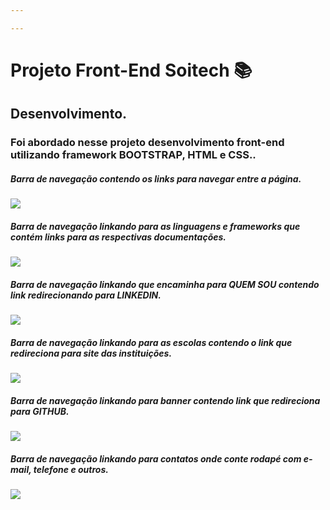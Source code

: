```yaml
---

---
```


# Projeto Front-End Soitech :books:

## Desenvolvimento.



### Foi abordado nesse projeto desenvolvimento front-end utilizando framework BOOTSTRAP, HTML e CSS..



##### Barra de navegação contendo os links para navegar entre a página.

![](C:\Users\Davidson&Paty\Desktop\Curso-Full-Stack-Soitech\Projeto-Front-Git-GitHub\images\Imagens-Projetos\navbar.png)



##### Barra de navegação linkando para as linguagens e frameworks que contém links para as respectivas documentações.

![](C:\Users\Davidson&Paty\Desktop\Curso-Full-Stack-Soitech\Projeto-Front-Git-GitHub\images\Imagens-Projetos\liguagens-e-tecnologia.png)



##### Barra de navegação linkando que encaminha para QUEM SOU contendo link redirecionando para LINKEDIN.

![](C:\Users\Davidson&Paty\Desktop\Curso-Full-Stack-Soitech\Projeto-Front-Git-GitHub\images\Imagens-Projetos\Quemsou.png)



##### Barra de navegação linkando  para as escolas contendo o link que redireciona para site das instituições.

![](C:\Users\Davidson&Paty\Desktop\Curso-Full-Stack-Soitech\Projeto-Front-Git-GitHub\images\Imagens-Projetos\Redirecionamento-escola.png)



##### Barra de navegação linkando para banner contendo link que redireciona para GITHUB.

![](C:\Users\Davidson&Paty\Desktop\Curso-Full-Stack-Soitech\Projeto-Front-Git-GitHub\images\Imagens-Projetos\banner.png)



##### Barra de navegação linkando para contatos onde conte rodapé com e-mail, telefone e outros.

![](C:\Users\Davidson&Paty\Desktop\Curso-Full-Stack-Soitech\Projeto-Front-Git-GitHub\images\Imagens-Projetos\rodape.png)



